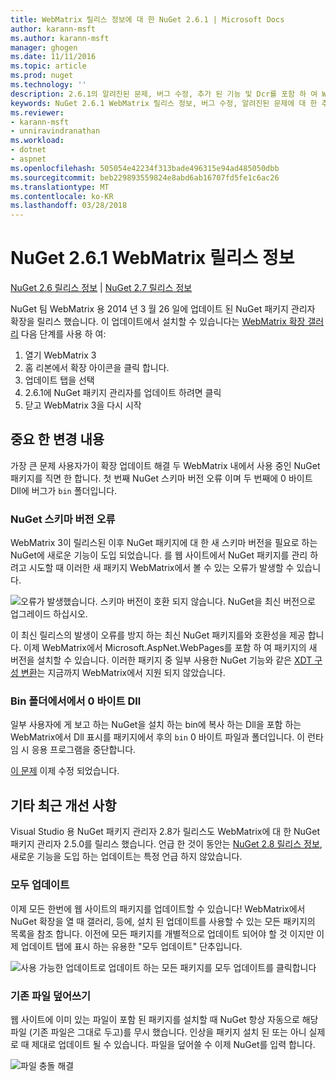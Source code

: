 ```yaml
---
title: WebMatrix 릴리스 정보에 대 한 NuGet 2.6.1 | Microsoft Docs
author: karann-msft
ms.author: karann-msft
manager: ghogen
ms.date: 11/11/2016
ms.topic: article
ms.prod: nuget
ms.technology: ''
description: 2.6.1의 알려진된 문제, 버그 수정, 추가 된 기능 및 Dcr를 포함 하 여 WebMatrix 용 NuGet에 대 한 릴리스 정보입니다.
keywords: NuGet 2.6.1 WebMatrix 릴리스 정보, 버그 수정, 알려진된 문제에 대 한 추가 기능을 Dcr
ms.reviewer:
- karann-msft
- unniravindranathan
ms.workload:
- dotnet
- aspnet
ms.openlocfilehash: 505054e42234f313bade496315e94ad485050dbb
ms.sourcegitcommit: beb229893559824e8abd6ab16707fd5fe1c6ac26
ms.translationtype: MT
ms.contentlocale: ko-KR
ms.lasthandoff: 03/28/2018
---
```

# <a name="nuget-261-for-webmatrix-release-notes"></a>NuGet 2.6.1 WebMatrix 릴리스 정보

[NuGet 2.6 릴리스 정보](../release-notes/nuget-2.6.md) | [NuGet 2.7 릴리스 정보](../release-notes/nuget-2.7.md)

NuGet 팀 WebMatrix 용 2014 년 3 월 26 일에 업데이트 된 NuGet 패키지 관리자 확장을 릴리스 했습니다.  이 업데이트에서 설치할 수 있습니다는 [WebMatrix 확장 갤러리](https://blogs.iis.net/webmatrix/retiring-the-webmatrix-extensions-gallery) 다음 단계를 사용 하 여:

1. 열기 WebMatrix 3
1. 홈 리본에서 확장 아이콘을 클릭 합니다.
1. 업데이트 탭을 선택
1. 2.6.1에 NuGet 패키지 관리자를 업데이트 하려면 클릭
1. 닫고 WebMatrix 3을 다시 시작

## <a name="notable-changes"></a>중요 한 변경 내용

가장 큰 문제 사용자가이 확장 업데이트 해결 두 WebMatrix 내에서 사용 중인 NuGet 패키지를 직면 한 합니다.  첫 번째 NuGet 스키마 버전 오류 이며 두 번째에 0 바이트 Dll에 버그가 `bin` 폴더입니다.

### <a name="nuget-schema-version-error"></a>NuGet 스키마 버전 오류

WebMatrix 3이 릴리스된 이후 NuGet 패키지에 대 한 새 스키마 버전을 필요로 하는 NuGet에 새로운 기능이 도입 되었습니다.  를 웹 사이트에서 NuGet 패키지를 관리 하려고 시도할 때 이러한 새 패키지 WebMatrix에서 볼 수 있는 오류가 발생할 수 있습니다.

![오류가 발생했습니다. 스키마 버전이 호환 되지 않습니다. NuGet을 최신 버전으로 업그레이드 하십시오.](./media/NuGet-2.8/webmatrix-schema-version.png)

이 최신 릴리스의 발생이 오류를 방지 하는 최신 NuGet 패키지를와 호환성을 제공 합니다. 이제 WebMatrix에서 Microsoft.AspNet.WebPages를 포함 하 여 패키지의 새 버전을 설치할 수 있습니다.  이러한 패키지 중 일부 사용한 NuGet 기능와 같은 [XDT 구성 변환](../release-notes/nuget-2.6.md#xdt)는 지금까지 WebMatrix에서 지원 되지 않았습니다.

### <a name="zero-byte-dlls-in-bin-folder"></a>Bin 폴더에서에서 0 바이트 Dll

일부 사용자에 게 보고 하는 NuGet을 설치 하는 bin에 복사 하는 Dll을 포함 하는 WebMatrix에서 Dll 표시를 패키지에서 후의 `bin` 0 바이트 파일과 폴더입니다.  이 런타임 시 응용 프로그램을 중단합니다.

[이 문제](https://nuget.codeplex.com/workitem/4060) 이제 수정 되었습니다.

## <a name="other-recent-improvements"></a>기타 최근 개선 사항

Visual Studio 용 NuGet 패키지 관리자 2.8가 릴리스도 WebMatrix에 대 한 NuGet 패키지 관리자 2.5.0를 릴리스 했습니다.  언급 한 것이 동안는 [NuGet 2.8 릴리스 정보](../release-notes/nuget-2.8.md#webmatrix-nuget-client-updates), 새로운 기능을 도입 하는 업데이트는 특정 언급 하지 않았습니다.

### <a name="update-all"></a>모두 업데이트

이제 모든 한번에 웹 사이트의 패키지를 업데이트할 수 있습니다!  WebMatrix에서 NuGet 확장을 열 때 갤러리, 등에, 설치 된 업데이트를 사용할 수 있는 모든 패키지의 목록을 참조 합니다.  이전에 모든 패키지를 개별적으로 업데이트 되어야 할 것 이지만 이제 업데이트 탭에 표시 하는 유용한 "모두 업데이트" 단추입니다.

![사용 가능한 업데이트로 업데이트 하는 모든 패키지를 모두 업데이트를 클릭합니다](./media/NuGet-2.8/webmatrix-update-all.png)

### <a name="overwrite-existing-files"></a>기존 파일 덮어쓰기

웹 사이트에 이미 있는 파일이 포함 된 패키지를 설치할 때 NuGet 항상 자동으로 해당 파일 (기존 파일은 그대로 두고)를 무시 했습니다.  인상을 패키지 설치 된 또는 아니 실제로 때 제대로 업데이트 될 수 있습니다.  파일을 덮어쓸 수 이제 NuGet를 입력 합니다.

![파일 충돌 해결](./media/NuGet-2.8/webmatrix-overwrite-file.png)
